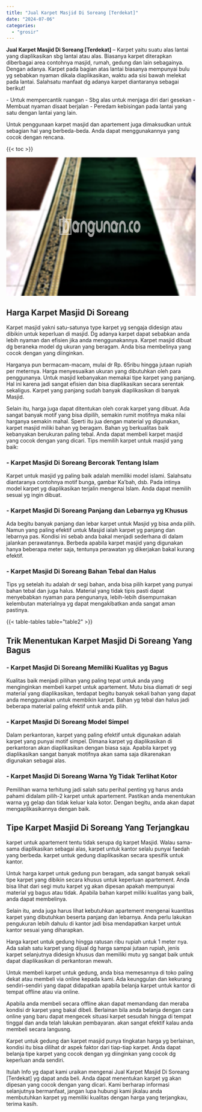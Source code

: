 ```yaml
---
title: "Jual Karpet Masjid Di Soreang [Terdekat]"
date: "2024-07-06"
categories: 
  - "grosir"
---
```


**Jual Karpet Masjid Di Soreang \[Terdekat\]** – Karpet yaitu suatu alas lantai yang diaplikasikan sbg lantai atau alas. Biasanya karpet diterapkan diberbagai area contohnya masjid, rumah, gedung dan lain sebagainya. Dengan adanya. Karpet pada bagian atas lantai biasanya mempunyai bulu yg sebabkan nyaman dikala diaplikasikan, waktu ada sisi bawah melekat pada lantai. Salahsatu manfaat dg adanya karpet diantaranya sebagai berikut!

\- Untuk mempercantik ruangan - Sbg alas untuk menjaga diri dari gesekan - Membuat nyaman disaat berjalan - Peredam kebisingan pada lantai yang satu dengan lantai yang lain.

Untuk penggunaan karpet masjid dan apartement juga dimaksudkan untuk sebagian hal yang berbeda-beda. Anda dapat menggunakannya yang cocok dengan rencana.

{{< toc >}}

![Jual Karpet Masjid Di Soreang [Terdekat]](/images/grosir-karpet-murah-51.png)

## Harga Karpet Masjid Di Soreang

Karpet masjid yakni satu-satunya type karpet yg sengaja didesign atau dibikin untuk keperluan di masjid. Dg adanya karpet dapat sebabkan anda lebih nyaman dan efisien jika anda menggunakannya. Karpet masjid dibuat dg beraneka model dg ukuran yang beragam. Anda bisa membelinya yang cocok dengan yang diinginkan.

Harganya pun bermacam-macam, mulai dr Rp. 65ribu hingga jutaan rupiah per meternya. Harga menyesuaikan ukuran yang dibutuhkan oleh para penggunanya. Untuk masjid kebanyakan memakai tipe karpet yang panjang. Hal ini karena jadi sangat efisien dan bisa diaplikasikan secara serentak sekaligus. Karpet yang panjang sudah banyak diaplikasikan di banyak Masjid.

Selain itu, harga juga dapat ditentukan oleh corak karpet yang dibuat. Ada sangat banyak motif yang bisa dipilih, semakin rumit motifnya maka nilai harganya semakin mahal. Sperti itu jua dengan material yg digunakan, karpet masjid miliki bahan yg beragam. Bahan yg berkualitas baik kebanyakan berukuran paling tebal. Anda dapat membeli karpet masjid yang cocok dengan yang dicari. Tips memilih karpet untuk masjid yang baik:

### \- Karpet Masjid Di Soreang Bercorak Tentang Islam

Karpet untuk masjid yg paling baik adalah memiliki model islami. Salahsatu diantaranya contohnya motif bunga, gambar Ka’bah, dsb. Pada intinya model karpet yg diaplikasikan terjalin mengenai Islam. Anda dapat memilih sesuai yg ingin dibuat.

### \- Karpet Masjid Di Soreang Panjang dan Lebarnya yg Khusus

Ada begitu banyak panjang dan lebar karpet untuk Masjid yg bisa anda pilih. Namun yang paling efektif untuk Masjid ialah karpet yg panjang dan lebarnya pas. Kondisi ini sebab anda bakal menjadi sederhana di dalam jalankan perawatannya. Berbeda apabila karpet masjid yang digunakan hanya beberapa meter saja, tentunya perawatan yg dikerjakan bakal kurang efektif.

### \- Karpet Masjid Di Soreang Bahan Tebal dan Halus

Tips yg setelah itu adalah dr segi bahan, anda bisa pilih karpet yang punyai bahan tebal dan juga halus. Material yang tidak tipis pasti dapat menyebabkan nyaman para pengunanya, lebih-lebih disempurnakan kelembutan materialnya yg dapat mengakibatkan anda sangat aman pastinya.

{{< table-tables table="table2" >}}

## Trik Menentukan Karpet Masjid Di Soreang Yang Bagus

### \- Karpet Masjid Di Soreang Memiliki Kualitas yg Bagus

Kualitas baik menjadi pilihan yang paling tepat untuk anda yang menginginkan membeli karpet untuk apartement. Mutu bisa diamati dr segi material yang diaplikasikan, terdapat begitu banyak sekali bahan yang dapat anda menggunakan untuk membikin karpet. Bahan yg tebal dan halus jadi beberapa material paling efektif untuk anda pilih.

### \- Karpet Masjid Di Soreang Model Simpel

Dalam perkantoran, karpet yang paling efektif untuk digunakan adalah karpet yang punyai motif simpel. Dimana karpet yg diaplikasikan di perkantoran akan diaplikasikan dengan biasa saja. Apabila karpet yg diaplikasikan sangat banyak motifnya akan sama saja dikarenakan digunakan sebagai alas.

### \- Karpet Masjid Di Soreang Warna Yg Tidak Terlihat Kotor

Pemilihan warna terhitung jadi salah satu perihal penting yg harus anda pahami didalam pilih-2 karpet untuk apartement. Pastikan anda menentukan warna yg gelap dan tidak keluar kala kotor. Dengan begitu, anda akan dapat mengaplikasikannya dengan baik.

## Tipe Karpet Masjid Di Soreang Yang Terjangkau

karpet untuk apartement tentu tidak serupa dg karpet Masjid. Walau sama-sama diaplikasikan sebagai alas, karpet untuk kantor selalu punyai faedah yang berbeda. karpet untuk gedung diaplikasikan secara spesifik untuk kantor.

Untuk harga karpet untuk gedung pun beragam, ada sangat banyak sekali tipe karpet yang dibikin secara khusus untuk keperluan apartement. Anda bisa lihat dari segi mutu karpet yg akan dipesan apakah mempunyai material yg bagus atau tidak. Apabila bahan karpet miliki kualitas yang baik, anda dapat membelinya.

Selain itu, anda juga harus lihat kebutuhkan apartement mengenai kuantitas karpet yang dibutuhkan beserta panjang dan lebarnya. Anda perlu lakukan pengukuran lebih dahulu di kantor jadi bisa mendapatkan karpet untuk kantor sesuai yang diharapkan.

Harga karpet untuk gedung hingga ratusan ribu rupiah untuk 1 meter nya. Ada salah satu karpet yang dijual dg harga sampai jutaan rupiah, jenis karpet selanjutnya didesign khusus dan memiliki mutu yg sangat baik untuk dapat diaplikasikan di perkantoran mewah.

Untuk membeli karpet untuk gedung, anda bisa memesannya di toko paling dekat atau membeli via online kepada kami. Ada keunggulan dan kekurang sendiri-sendiri yang dapat didapatkan apabila belanja karpet untuk kantor di tempat offline atau via online.

Apabila anda membeli secara offline akan dapat memandang dan meraba kondisi dr karpet yang bakal dibeli. Berlainan bila anda belanja dengan cara online yang baru dapat mengecek situasi karpet sesudah hingga di tempat tinggal dan anda telah lakukan pembayaran. akan sangat efektif kalau anda membeli secara langusng.

Karpet untuk gedung dan karpet masjid punya tingkatan harga yg berlainan, kondisi itu bisa dilihat dr aspek faktor dari tiap-tiap karpet. Anda dapat belanja tipe karpet yang cocok dengan yg diinginkan yang cocok dg keperluan anda sendiri.

Itulah Info yg dapat kami uraikan mengenai Jual Karpet Masjid Di Soreang \[Terdekat\] yg dapat anda beli. Anda dapat menentukan karpet yg akan dipesan yang cocok dengan yang dicari. Kami berharap informasi selanjutnya bermanfaat, jangan lupa hubungi kami jikalau anda membutuhkan karpet yg memiliki kualitas dengan harga yang terjangkau, terima kasih.
